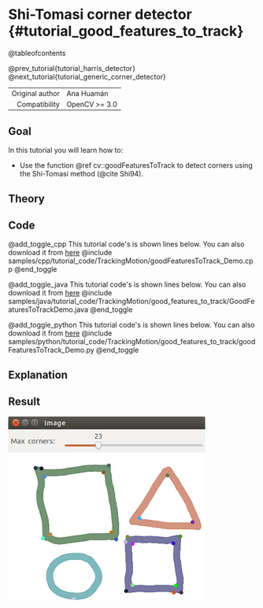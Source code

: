 Shi-Tomasi corner detector {#tutorial_good_features_to_track}
==========================

@tableofcontents

@prev_tutorial{tutorial_harris_detector}
@next_tutorial{tutorial_generic_corner_detector}

|    |    |
| -: | :- |
| Original author | Ana Huamán |
| Compatibility | OpenCV >= 3.0 |

Goal
----

In this tutorial you will learn how to:

-   Use the function @ref cv::goodFeaturesToTrack to detect corners using the Shi-Tomasi method (@cite Shi94).

Theory
------

Code
----

@add_toggle_cpp
This tutorial code's is shown lines below. You can also download it from
[here](https://github.com/opencv/opencv/tree/master/samples/cpp/tutorial_code/TrackingMotion/goodFeaturesToTrack_Demo.cpp)
@include samples/cpp/tutorial_code/TrackingMotion/goodFeaturesToTrack_Demo.cpp
@end_toggle

@add_toggle_java
This tutorial code's is shown lines below. You can also download it from
[here](https://github.com/opencv/opencv/tree/master/samples/java/tutorial_code/TrackingMotion/good_features_to_track/GoodFeaturesToTrackDemo.java)
@include samples/java/tutorial_code/TrackingMotion/good_features_to_track/GoodFeaturesToTrackDemo.java
@end_toggle

@add_toggle_python
This tutorial code's is shown lines below. You can also download it from
[here](https://github.com/opencv/opencv/tree/master/samples/python/tutorial_code/TrackingMotion/good_features_to_track/goodFeaturesToTrack_Demo.py)
@include samples/python/tutorial_code/TrackingMotion/good_features_to_track/goodFeaturesToTrack_Demo.py
@end_toggle

Explanation
-----------

Result
------

![](images/good_features_to_track_Shi_Tomasi.jpg)
